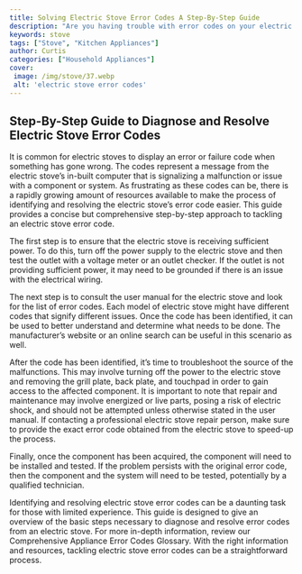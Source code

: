 ```yaml
---
title: Solving Electric Stove Error Codes A Step-By-Step Guide
description: "Are you having trouble with error codes on your electric stove This blog post will provide a step-by-step guide on how to solve the issue"
keywords: stove
tags: ["Stove", "Kitchen Appliances"]
author: Curtis
categories: ["Household Appliances"]
cover: 
 image: /img/stove/37.webp
 alt: 'electric stove error codes'
---
```

## Step-By-Step Guide to Diagnose and Resolve Electric Stove Error Codes
It is common for electric stoves to display an error or failure code when something has gone wrong. The codes represent a message from the electric stove’s in-built computer that is signalizing a malfunction or issue with a component or system. As frustrating as these codes can be, there is a rapidly growing amount of resources available to make the process of identifying and resolving the electric stove’s error code easier. This guide provides a concise but comprehensive step-by-step approach to tackling an electric stove error code. 

The first step is to ensure that the electric stove is receiving sufficient power. To do this, turn off the power supply to the electric stove and then test the outlet with a voltage meter or an outlet checker. If the outlet is not providing sufficient power, it may need to be grounded if there is an issue with the electrical wiring. 

The next step is to consult the user manual for the electric stove and look for the list of error codes. Each model of electric stove might have different codes that signify different issues. Once the code has been identified, it can be used to better understand and determine what needs to be done. The manufacturer’s website or an online search can be useful in this scenario as well. 

After the code has been identified, it’s time to troubleshoot the source of the malfunctions. This may involve turning off the power to the electric stove and removing the grill plate, back plate, and touchpad in order to gain access to the affected component. It is important to note that repair and maintenance may involve energized or live parts, posing a risk of electric shock, and should not be attempted unless otherwise stated in the user manual. If contacting a professional electric stove repair person, make sure to provide the exact error code obtained from the electric stove to speed-up the process.

Finally, once the component has been acquired, the component will need to be installed and tested. If the problem persists with the original error code, then the component and the system will need to be tested, potentially by a qualified technician. 

Identifying and resolving electric stove error codes can be a daunting task for those with limited experience. This guide is designed to give an overview of the basic steps necessary to diagnose and resolve error codes from an electric stove. For more in-depth information, review our Comprehensive Appliance Error Codes Glossary. With the right information and resources, tackling electric stove error codes can be a straightforward process.
